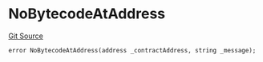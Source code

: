 # NoBytecodeAtAddress
[Git Source](https://github.com/thrackle-io/forte-rules-engine/blob/4a2e9b2745fc1ebf2913bcb6fdbbd0ad4f2bfe93/src/protocol/economic/ruleProcessor/RuleProcessorDiamondLib.sol)


```solidity
error NoBytecodeAtAddress(address _contractAddress, string _message);
```

